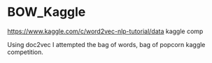 # BOW_Kaggle
https://www.kaggle.com/c/word2vec-nlp-tutorial/data kaggle comp


Using doc2vec I attempted the bag of words, bag of popcorn kaggle competition.
